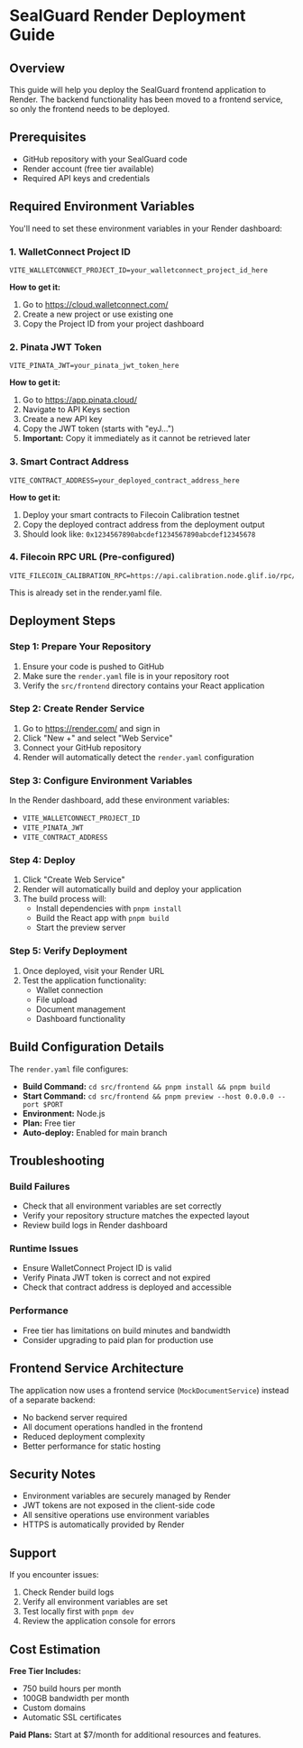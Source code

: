# SealGuard Render Deployment Guide

## Overview
This guide will help you deploy the SealGuard frontend application to Render. The backend functionality has been moved to a frontend service, so only the frontend needs to be deployed.

## Prerequisites
- GitHub repository with your SealGuard code
- Render account (free tier available)
- Required API keys and credentials

## Required Environment Variables

You'll need to set these environment variables in your Render dashboard:

### 1. WalletConnect Project ID
```
VITE_WALLETCONNECT_PROJECT_ID=your_walletconnect_project_id_here
```
**How to get it:**
1. Go to https://cloud.walletconnect.com/
2. Create a new project or use existing one
3. Copy the Project ID from your project dashboard

### 2. Pinata JWT Token
```
VITE_PINATA_JWT=your_pinata_jwt_token_here
```
**How to get it:**
1. Go to https://app.pinata.cloud/
2. Navigate to API Keys section
3. Create a new API key
4. Copy the JWT token (starts with "eyJ...")
5. **Important:** Copy it immediately as it cannot be retrieved later

### 3. Smart Contract Address
```
VITE_CONTRACT_ADDRESS=your_deployed_contract_address_here
```
**How to get it:**
1. Deploy your smart contracts to Filecoin Calibration testnet
2. Copy the deployed contract address from the deployment output
3. Should look like: `0x1234567890abcdef1234567890abcdef12345678`

### 4. Filecoin RPC URL (Pre-configured)
```
VITE_FILECOIN_CALIBRATION_RPC=https://api.calibration.node.glif.io/rpc/v1
```
This is already set in the render.yaml file.

## Deployment Steps

### Step 1: Prepare Your Repository
1. Ensure your code is pushed to GitHub
2. Make sure the `render.yaml` file is in your repository root
3. Verify the `src/frontend` directory contains your React application

### Step 2: Create Render Service
1. Go to https://render.com/ and sign in
2. Click "New +" and select "Web Service"
3. Connect your GitHub repository
4. Render will automatically detect the `render.yaml` configuration

### Step 3: Configure Environment Variables
In the Render dashboard, add these environment variables:
- `VITE_WALLETCONNECT_PROJECT_ID`
- `VITE_PINATA_JWT`
- `VITE_CONTRACT_ADDRESS`

### Step 4: Deploy
1. Click "Create Web Service"
2. Render will automatically build and deploy your application
3. The build process will:
   - Install dependencies with `pnpm install`
   - Build the React app with `pnpm build`
   - Start the preview server

### Step 5: Verify Deployment
1. Once deployed, visit your Render URL
2. Test the application functionality:
   - Wallet connection
   - File upload
   - Document management
   - Dashboard functionality

## Build Configuration Details

The `render.yaml` file configures:
- **Build Command:** `cd src/frontend && pnpm install && pnpm build`
- **Start Command:** `cd src/frontend && pnpm preview --host 0.0.0.0 --port $PORT`
- **Environment:** Node.js
- **Plan:** Free tier
- **Auto-deploy:** Enabled for main branch

## Troubleshooting

### Build Failures
- Check that all environment variables are set correctly
- Verify your repository structure matches the expected layout
- Review build logs in Render dashboard

### Runtime Issues
- Ensure WalletConnect Project ID is valid
- Verify Pinata JWT token is correct and not expired
- Check that contract address is deployed and accessible

### Performance
- Free tier has limitations on build minutes and bandwidth
- Consider upgrading to paid plan for production use

## Frontend Service Architecture

The application now uses a frontend service (`MockDocumentService`) instead of a separate backend:
- No backend server required
- All document operations handled in the frontend
- Reduced deployment complexity
- Better performance for static hosting

## Security Notes

- Environment variables are securely managed by Render
- JWT tokens are not exposed in the client-side code
- All sensitive operations use environment variables
- HTTPS is automatically provided by Render

## Support

If you encounter issues:
1. Check Render build logs
2. Verify all environment variables are set
3. Test locally first with `pnpm dev`
4. Review the application console for errors

## Cost Estimation

**Free Tier Includes:**
- 750 build hours per month
- 100GB bandwidth per month
- Custom domains
- Automatic SSL certificates

**Paid Plans:** Start at $7/month for additional resources and features.